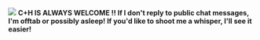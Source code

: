 ![](https://64.media.tumblr.com/956eb9d33615ee9215bd2b6c22fcf510/60f05c619e4ef6d2-40/s1280x1920/e982472a43b9e28f48b325fef059c9dd95f813bd.pnj)
**C+H IS ALWAYS WELCOME !! If I don't reply to public chat messages, I'm offtab or possibly asleep! If you'd like to shoot me a whisper, I'll see it easier!**
